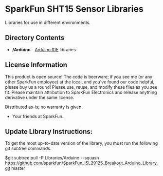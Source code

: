 SparkFun SHT15 Sensor Libraries
===================================================

Libraries for use in different environments. 

Directory Contents
-------------------
* **/Arduino** - [Arduino IDE](http://www.arduino.cc/en/Main/Software) libraries


License Information
-------------------
This product is open source! 
The code is beerware; if you see me (or any other SparkFun employee) at the local, and you've found our code helpful, please buy us a round!
Please use, reuse, and modify these files as you see fit. Please maintain attribution to SparkFun Electronics and release anything derivative under the same license.

Distributed as-is; no warranty is given.

- Your friends at SparkFun.



Update Library Instructions:
----------------------------
To get the most up-to-date version of the library, you must run the following git subtree commands. 

$git subtree pull -P Libraries/Arduino --squash https://github.com/sparkfun/SparkFun_ISL29125_Breakout_Arduino_Library.git master